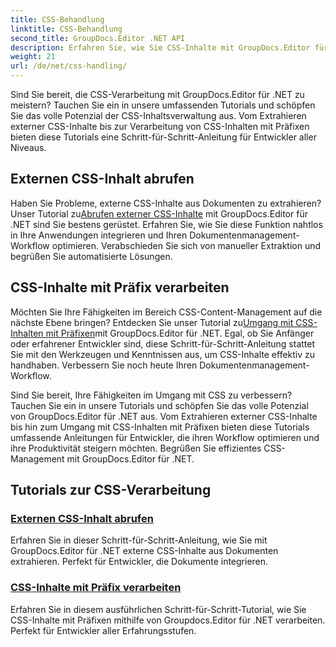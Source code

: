 ```yaml
---
title: CSS-Behandlung
linktitle: CSS-Behandlung
second_title: GroupDocs.Editor .NET API
description: Erfahren Sie, wie Sie CSS-Inhalte mit GroupDocs.Editor für .NET effektiv handhaben. Extrahieren Sie externe CSS-Inhalte und handhaben Sie CSS-Inhalte mit Präfixen mühelos.
weight: 21
url: /de/net/css-handling/
---
```


Sind Sie bereit, die CSS-Verarbeitung mit GroupDocs.Editor für .NET zu meistern? Tauchen Sie ein in unsere umfassenden Tutorials und schöpfen Sie das volle Potenzial der CSS-Inhaltsverwaltung aus. Vom Extrahieren externer CSS-Inhalte bis zur Verarbeitung von CSS-Inhalten mit Präfixen bieten diese Tutorials eine Schritt-für-Schritt-Anleitung für Entwickler aller Niveaus.

## Externen CSS-Inhalt abrufen

 Haben Sie Probleme, externe CSS-Inhalte aus Dokumenten zu extrahieren? Unser Tutorial zu[Abrufen externer CSS-Inhalte](./get-external-css-content/) mit GroupDocs.Editor für .NET sind Sie bestens gerüstet. Erfahren Sie, wie Sie diese Funktion nahtlos in Ihre Anwendungen integrieren und Ihren Dokumentenmanagement-Workflow optimieren. Verabschieden Sie sich von manueller Extraktion und begrüßen Sie automatisierte Lösungen.

## CSS-Inhalte mit Präfix verarbeiten

 Möchten Sie Ihre Fähigkeiten im Bereich CSS-Content-Management auf die nächste Ebene bringen? Entdecken Sie unser Tutorial zu[Umgang mit CSS-Inhalten mit Präfixen](./handle-css-content-with-prefix/)mit GroupDocs.Editor für .NET. Egal, ob Sie Anfänger oder erfahrener Entwickler sind, diese Schritt-für-Schritt-Anleitung stattet Sie mit den Werkzeugen und Kenntnissen aus, um CSS-Inhalte effektiv zu handhaben. Verbessern Sie noch heute Ihren Dokumentenmanagement-Workflow.

Sind Sie bereit, Ihre Fähigkeiten im Umgang mit CSS zu verbessern? Tauchen Sie ein in unsere Tutorials und schöpfen Sie das volle Potenzial von GroupDocs.Editor für .NET aus. Vom Extrahieren externer CSS-Inhalte bis hin zum Umgang mit CSS-Inhalten mit Präfixen bieten diese Tutorials umfassende Anleitungen für Entwickler, die ihren Workflow optimieren und ihre Produktivität steigern möchten. Begrüßen Sie effizientes CSS-Management mit GroupDocs.Editor für .NET. 
## Tutorials zur CSS-Verarbeitung
### [Externen CSS-Inhalt abrufen](./get-external-css-content/)
Erfahren Sie in dieser Schritt-für-Schritt-Anleitung, wie Sie mit GroupDocs.Editor für .NET externe CSS-Inhalte aus Dokumenten extrahieren. Perfekt für Entwickler, die Dokumente integrieren.
### [CSS-Inhalte mit Präfix verarbeiten](./handle-css-content-with-prefix/)
Erfahren Sie in diesem ausführlichen Schritt-für-Schritt-Tutorial, wie Sie CSS-Inhalte mit Präfixen mithilfe von Groupdocs.Editor für .NET verarbeiten. Perfekt für Entwickler aller Erfahrungsstufen.